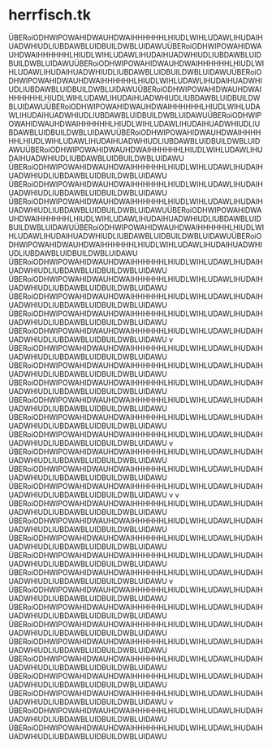 # herrfisch.tk

ÜBERoiODHWIPOWAHIDWAUHDWAIHHHHHHLHIUDLWIHLUDAWLIHUDAIHUADWHIUDLIUBDAWBLUIDBUILDWBLUIDAWUÜBERoiODHWIPOWAHIDWAUHDWAIHHHHHHLHIUDLWIHLUDAWLIHUDAIHUADWHIUDLIUBDAWBLUIDBUILDWBLUIDAWUÜBERoiODHWIPOWAHIDWAUHDWAIHHHHHHLHIUDLWIHLUDAWLIHUDAIHUADWHIUDLIUBDAWBLUIDBUILDWBLUIDAWUÜBERoiODHWIPOWAHIDWAUHDWAIHHHHHHLHIUDLWIHLUDAWLIHUDAIHUADWHIUDLIUBDAWBLUIDBUILDWBLUIDAWUÜBERoiODHWIPOWAHIDWAUHDWAIHHHHHHLHIUDLWIHLUDAWLIHUDAIHUADWHIUDLIUBDAWBLUIDBUILDWBLUIDAWUÜBERoiODHWIPOWAHIDWAUHDWAIHHHHHHLHIUDLWIHLUDAWLIHUDAIHUADWHIUDLIUBDAWBLUIDBUILDWBLUIDAWUÜBERoiODHWIPOWAHIDWAUHDWAIHHHHHHLHIUDLWIHLUDAWLIHUDAIHUADWHIUDLIUBDAWBLUIDBUILDWBLUIDAWUÜBERoiODHWIPOWAHIDWAUHDWAIHHHHHHLHIUDLWIHLUDAWLIHUDAIHUADWHIUDLIUBDAWBLUIDBUILDWBLUIDAWUÜBERoiODHWIPOWAHIDWAUHDWAIHHHHHHLHIUDLWIHLUDAWLIHUDAIHUADWHIUDLIUBDAWBLUIDBUILDWBLUIDAWU
ÜBERoiODHWIPOWAHIDWAUHDWAIHHHHHHLHIUDLWIHLUDAWLIHUDAIHUADWHIUDLIUBDAWBLUIDBUILDWBLUIDAWU
ÜBERoiODHWIPOWAHIDWAUHDWAIHHHHHHLHIUDLWIHLUDAWLIHUDAIHUADWHIUDLIUBDAWBLUIDBUILDWBLUIDAWU
ÜBERoiODHWIPOWAHIDWAUHDWAIHHHHHHLHIUDLWIHLUDAWLIHUDAIHUADWHIUDLIUBDAWBLUIDBUILDWBLUIDAWUÜBERoiODHWIPOWAHIDWAUHDWAIHHHHHHLHIUDLWIHLUDAWLIHUDAIHUADWHIUDLIUBDAWBLUIDBUILDWBLUIDAWUÜBERoiODHWIPOWAHIDWAUHDWAIHHHHHHLHIUDLWIHLUDAWLIHUDAIHUADWHIUDLIUBDAWBLUIDBUILDWBLUIDAWUÜBERoiODHWIPOWAHIDWAUHDWAIHHHHHHLHIUDLWIHLUDAWLIHUDAIHUADWHIUDLIUBDAWBLUIDBUILDWBLUIDAWU
ÜBERoiODHWIPOWAHIDWAUHDWAIHHHHHHLHIUDLWIHLUDAWLIHUDAIHUADWHIUDLIUBDAWBLUIDBUILDWBLUIDAWU
ÜBERoiODHWIPOWAHIDWAUHDWAIHHHHHHLHIUDLWIHLUDAWLIHUDAIHUADWHIUDLIUBDAWBLUIDBUILDWBLUIDAWU
ÜBERoiODHWIPOWAHIDWAUHDWAIHHHHHHLHIUDLWIHLUDAWLIHUDAIHUADWHIUDLIUBDAWBLUIDBUILDWBLUIDAWU
ÜBERoiODHWIPOWAHIDWAUHDWAIHHHHHHLHIUDLWIHLUDAWLIHUDAIHUADWHIUDLIUBDAWBLUIDBUILDWBLUIDAWU
ÜBERoiODHWIPOWAHIDWAUHDWAIHHHHHHLHIUDLWIHLUDAWLIHUDAIHUADWHIUDLIUBDAWBLUIDBUILDWBLUIDAWU
v
ÜBERoiODHWIPOWAHIDWAUHDWAIHHHHHHLHIUDLWIHLUDAWLIHUDAIHUADWHIUDLIUBDAWBLUIDBUILDWBLUIDAWU
ÜBERoiODHWIPOWAHIDWAUHDWAIHHHHHHLHIUDLWIHLUDAWLIHUDAIHUADWHIUDLIUBDAWBLUIDBUILDWBLUIDAWU
ÜBERoiODHWIPOWAHIDWAUHDWAIHHHHHHLHIUDLWIHLUDAWLIHUDAIHUADWHIUDLIUBDAWBLUIDBUILDWBLUIDAWU
ÜBERoiODHWIPOWAHIDWAUHDWAIHHHHHHLHIUDLWIHLUDAWLIHUDAIHUADWHIUDLIUBDAWBLUIDBUILDWBLUIDAWU
ÜBERoiODHWIPOWAHIDWAUHDWAIHHHHHHLHIUDLWIHLUDAWLIHUDAIHUADWHIUDLIUBDAWBLUIDBUILDWBLUIDAWU
ÜBERoiODHWIPOWAHIDWAUHDWAIHHHHHHLHIUDLWIHLUDAWLIHUDAIHUADWHIUDLIUBDAWBLUIDBUILDWBLUIDAWU
v
ÜBERoiODHWIPOWAHIDWAUHDWAIHHHHHHLHIUDLWIHLUDAWLIHUDAIHUADWHIUDLIUBDAWBLUIDBUILDWBLUIDAWU
ÜBERoiODHWIPOWAHIDWAUHDWAIHHHHHHLHIUDLWIHLUDAWLIHUDAIHUADWHIUDLIUBDAWBLUIDBUILDWBLUIDAWU
ÜBERoiODHWIPOWAHIDWAUHDWAIHHHHHHLHIUDLWIHLUDAWLIHUDAIHUADWHIUDLIUBDAWBLUIDBUILDWBLUIDAWU
v
v
ÜBERoiODHWIPOWAHIDWAUHDWAIHHHHHHLHIUDLWIHLUDAWLIHUDAIHUADWHIUDLIUBDAWBLUIDBUILDWBLUIDAWU
ÜBERoiODHWIPOWAHIDWAUHDWAIHHHHHHLHIUDLWIHLUDAWLIHUDAIHUADWHIUDLIUBDAWBLUIDBUILDWBLUIDAWU
ÜBERoiODHWIPOWAHIDWAUHDWAIHHHHHHLHIUDLWIHLUDAWLIHUDAIHUADWHIUDLIUBDAWBLUIDBUILDWBLUIDAWU
ÜBERoiODHWIPOWAHIDWAUHDWAIHHHHHHLHIUDLWIHLUDAWLIHUDAIHUADWHIUDLIUBDAWBLUIDBUILDWBLUIDAWU
ÜBERoiODHWIPOWAHIDWAUHDWAIHHHHHHLHIUDLWIHLUDAWLIHUDAIHUADWHIUDLIUBDAWBLUIDBUILDWBLUIDAWU
v
ÜBERoiODHWIPOWAHIDWAUHDWAIHHHHHHLHIUDLWIHLUDAWLIHUDAIHUADWHIUDLIUBDAWBLUIDBUILDWBLUIDAWU
ÜBERoiODHWIPOWAHIDWAUHDWAIHHHHHHLHIUDLWIHLUDAWLIHUDAIHUADWHIUDLIUBDAWBLUIDBUILDWBLUIDAWU
ÜBERoiODHWIPOWAHIDWAUHDWAIHHHHHHLHIUDLWIHLUDAWLIHUDAIHUADWHIUDLIUBDAWBLUIDBUILDWBLUIDAWU
ÜBERoiODHWIPOWAHIDWAUHDWAIHHHHHHLHIUDLWIHLUDAWLIHUDAIHUADWHIUDLIUBDAWBLUIDBUILDWBLUIDAWU
ÜBERoiODHWIPOWAHIDWAUHDWAIHHHHHHLHIUDLWIHLUDAWLIHUDAIHUADWHIUDLIUBDAWBLUIDBUILDWBLUIDAWU
ÜBERoiODHWIPOWAHIDWAUHDWAIHHHHHHLHIUDLWIHLUDAWLIHUDAIHUADWHIUDLIUBDAWBLUIDBUILDWBLUIDAWU
ÜBERoiODHWIPOWAHIDWAUHDWAIHHHHHHLHIUDLWIHLUDAWLIHUDAIHUADWHIUDLIUBDAWBLUIDBUILDWBLUIDAWU
v
ÜBERoiODHWIPOWAHIDWAUHDWAIHHHHHHLHIUDLWIHLUDAWLIHUDAIHUADWHIUDLIUBDAWBLUIDBUILDWBLUIDAWU
ÜBERoiODHWIPOWAHIDWAUHDWAIHHHHHHLHIUDLWIHLUDAWLIHUDAIHUADWHIUDLIUBDAWBLUIDBUILDWBLUIDAWU
